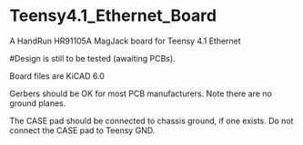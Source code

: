 # Teensy4.1_Ethernet_Board
A HandRun HR91105A MagJack board for Teensy 4.1 Ethernet

#Design is still to be tested (awaiting PCBs).

Board files are KiCAD 6.0

Gerbers should be OK for most PCB manufacturers. Note there are no ground planes.

The CASE pad should be connected to chassis ground, if one exists. Do not connect the CASE pad to Teensy GND. 
